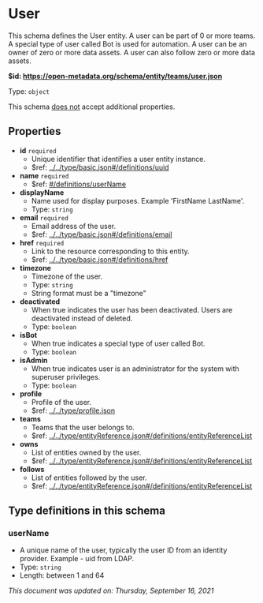 # User

This schema defines the User entity. A user can be part of 0 or more teams. A special type of user called Bot is used for automation. A user can be an owner of zero or more data assets. A user can also follow zero or more data assets.

**$id: https://open-metadata.org/schema/entity/teams/user.json**

Type: `object`

This schema <u>does not</u> accept additional properties.

## Properties
 - **id** `required`
	 - Unique identifier that identifies a user entity instance.
	 - $ref: [../../type/basic.json#/definitions/uuid](../types/basic.md#uuid)
 - **name** `required`
	 - $ref: [#/definitions/userName](#username)
 - **displayName**
	 - Name used for display purposes. Example 'FirstName LastName'.
	 - Type: `string`
 - **email** `required`
	 - Email address of the user.
	 - $ref: [../../type/basic.json#/definitions/email](../types/basic.md#email)
 - **href** `required`
	 - Link to the resource corresponding to this entity.
	 - $ref: [../../type/basic.json#/definitions/href](../types/basic.md#href)
 - **timezone**
	 - Timezone of the user.
	 - Type: `string`
	 - String format must be a "timezone"
 - **deactivated**
	 - When true indicates the user has been deactivated. Users are deactivated instead of deleted.
	 - Type: `boolean`
 - **isBot**
	 - When true indicates a special type of user called Bot.
	 - Type: `boolean`
 - **isAdmin**
	 - When true indicates user is an administrator for the system with superuser privileges.
	 - Type: `boolean`
 - **profile**
	 - Profile of the user.
	 - $ref: [../../type/profile.json](../types/profile.md)
 - **teams**
	 - Teams that the user belongs to.
	 - $ref: [../../type/entityReference.json#/definitions/entityReferenceList](../types/entityreference.md#entityreferencelist)
 - **owns**
	 - List of entities owned by the user.
	 - $ref: [../../type/entityReference.json#/definitions/entityReferenceList](../types/entityreference.md#entityreferencelist)
 - **follows**
	 - List of entities followed by the user.
	 - $ref: [../../type/entityReference.json#/definitions/entityReferenceList](../types/entityreference.md#entityreferencelist)


## Type definitions in this schema
### userName

 - A unique name of the user, typically the user ID from an identity provider. Example - uid from LDAP.
 - Type: `string`
 - Length: between 1 and 64




_This document was updated on: Thursday, September 16, 2021_